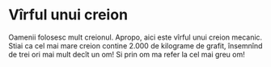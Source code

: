 # Vîrful unui creion

Oamenii folosesc mult creionul. Apropo, aici este vîrful unui creion mecanic.
Stiai ca cel mai mare creion contine 2.000 de kilograme de grafit, însemnînd de
trei ori mai mult decît un om! Si prin om ma refer la cel mai greu om!
